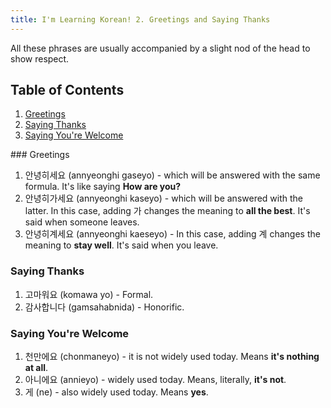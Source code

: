 ```yaml
---
title: I'm Learning Korean! 2. Greetings and Saying Thanks
---
```

All these phrases are usually accompanied by a slight nod of the head to show respect.
## Table of Contents
<ol>
  <li><a class="internal-link" href="#greetings">Greetings</a></li>
  <li><a class="internal-link" href="#saying-thanks">Saying Thanks</a></li>
  <li><a class="internal-link" href="#saying-youre-welcome">Saying You're Welcome</a></li>
</ol>
### Greetings

1. 안녕히세요 (annyeonghi gaseyo) - which will be answered with the same formula. It's like saying **How are you?**
2. 안녕히가세요 (annyeonghi kaseyo) - which will be answered with the latter. In this case, adding 가 changes the meaning to **all the best**. It's said when someone leaves.
3. 안녕히계세요 (annyeonghi kaeseyo) - In this case, adding 계 changes the meaning to **stay well**. It's said when you leave.

### Saying Thanks

1. 고마워요  (komawa yo) - Formal.
2. 감사합니다 (gamsahabnida) - Honorific.

### Saying You're Welcome

1. 천만에요 (chonmaneyo) - it is not widely used today. Means **it's nothing at all**.
2. 아니에요 (annieyo) - widely used today. Means, literally, **it's not**.
3. 게 (ne) - also widely used today. Means **yes**.